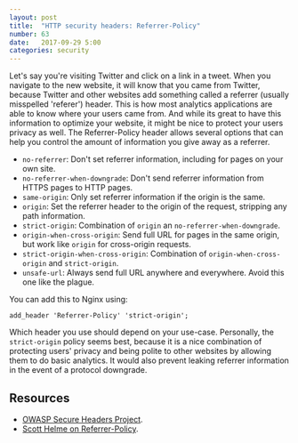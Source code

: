 ```yaml
---
layout: post
title:  "HTTP security headers: Referrer-Policy"
number: 63
date:   2017-09-29 5:00
categories: security
---
```

Let's say you're visiting Twitter and click on a link in a tweet. When you navigate to the new website, it will know that you came from Twitter, because Twitter and other websites add something called a referrer (usually misspelled 'referer') header. This is how most analytics applications are able to know where your users came from. And while its great to have this information to optimize your website, it might be nice to protect your users privacy as well. The Referrer-Policy header allows several options that can help you control the amount of information you give away as a referrer.

- `no-referrer`: Don't set referrer information, including for pages on your own site.
- `no-referrer-when-downgrade`: Don't send referrer information from HTTPS pages to HTTP pages.
- `same-origin`: Only set referrer information if the origin is the same.
- `origin`: Set the referrer header to the origin of the request, stripping any path information.
- `strict-origin`: Combination of `origin` an `no-referrer-when-downgrade`.
- `origin-when-cross-origin`: Send full URL for pages in the same origin, but work like `origin` for cross-origin requests.
- `strict-origin-when-cross-origin`: Combination of `origin-when-cross-origin` and `strict-origin`.
- `unsafe-url`: Always send full URL anywhere and everywhere. Avoid this one like the plague.

You can add this to Nginx using:

```nginx
add_header 'Referrer-Policy' 'strict-origin';
```

Which header you use should depend on your use-case. Personally, the `strict-origin` policy seems best, because it is a nice combination of protecting users' privacy and being polite to other websites by allowing them to do basic analytics. It would also prevent leaking referrer information in the event of a protocol downgrade.

## Resources
- [OWASP Secure Headers Project](https://www.owasp.org/index.php/OWASP_Secure_Headers_Project#rp).
- [Scott Helme on Referrer-Policy](https://scotthelme.co.uk/a-new-security-header-referrer-policy/).